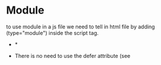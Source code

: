 # Module  
to use module in a js file we need to tell in html file by adding (type="module") inside the script tag.  
* <script type="module" src="constructor.js"></script> *  



- There is no need to use the defer attribute (see <script> attributes) when loading a module script; modules are deferred automatically.  

- Note: Although imported features are available in the file, they are read only views of the feature that was exported. You cannot change the variable that was imported, but you can still modify properties similar to const. Additionally, these features are imported as live bindings, meaning that they can change in value even if you cannot modify the binding unlike const.

